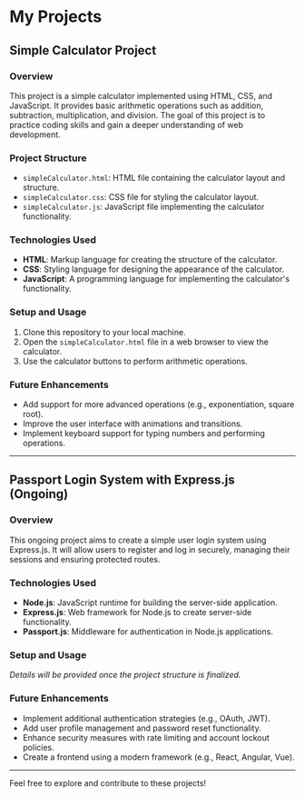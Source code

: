 # My Projects

## Simple Calculator Project

### Overview
This project is a simple calculator implemented using HTML, CSS, and JavaScript. It provides basic arithmetic operations such as addition, subtraction, multiplication, and division. The goal of this project is to practice coding skills and gain a deeper understanding of web development.

### Project Structure
- `simpleCalculator.html`: HTML file containing the calculator layout and structure.
- `simpleCalculator.css`: CSS file for styling the calculator layout.
- `simpleCalculator.js`: JavaScript file implementing the calculator functionality.

### Technologies Used
- **HTML**: Markup language for creating the structure of the calculator.
- **CSS**: Styling language for designing the appearance of the calculator.
- **JavaScript**: A programming language for implementing the calculator's functionality.

### Setup and Usage
1. Clone this repository to your local machine.
2. Open the `simpleCalculator.html` file in a web browser to view the calculator.
3. Use the calculator buttons to perform arithmetic operations.

### Future Enhancements
- Add support for more advanced operations (e.g., exponentiation, square root).
- Improve the user interface with animations and transitions.
- Implement keyboard support for typing numbers and performing operations.

---

## Passport Login System with Express.js (Ongoing)

### Overview
This ongoing project aims to create a simple user login system using Express.js. It will allow users to register and log in securely, managing their sessions and ensuring protected routes.

### Technologies Used
- **Node.js**: JavaScript runtime for building the server-side application.
- **Express.js**: Web framework for Node.js to create server-side functionality.
- **Passport.js**: Middleware for authentication in Node.js applications.

### Setup and Usage
*Details will be provided once the project structure is finalized.*

### Future Enhancements
- Implement additional authentication strategies (e.g., OAuth, JWT).
- Add user profile management and password reset functionality.
- Enhance security measures with rate limiting and account lockout policies.
- Create a frontend using a modern framework (e.g., React, Angular, Vue).

---

Feel free to explore and contribute to these projects!
